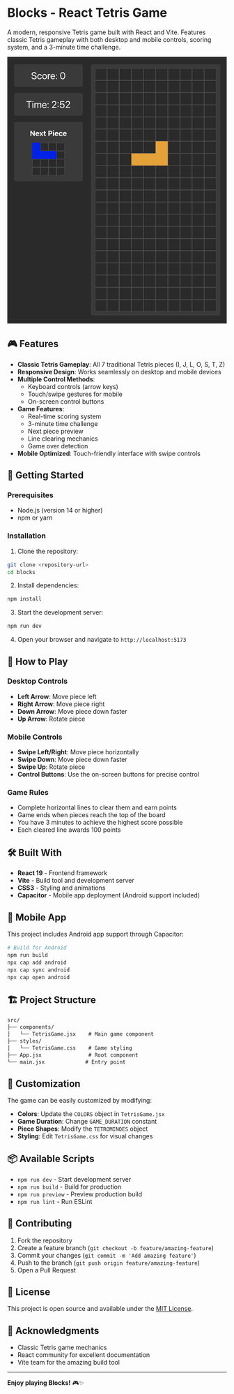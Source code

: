 # Blocks - React Tetris Game

A modern, responsive Tetris game built with React and Vite. Features classic Tetris gameplay with both desktop and mobile controls, scoring system, and a 3-minute time challenge.

![Tetris Game Screenshot](Screenshot.png)

## 🎮 Features

- **Classic Tetris Gameplay**: All 7 traditional Tetris pieces (I, J, L, O, S, T, Z)
- **Responsive Design**: Works seamlessly on desktop and mobile devices
- **Multiple Control Methods**:
  - Keyboard controls (arrow keys)
  - Touch/swipe gestures for mobile
  - On-screen control buttons
- **Game Features**:
  - Real-time scoring system
  - 3-minute time challenge
  - Next piece preview
  - Line clearing mechanics
  - Game over detection
- **Mobile Optimized**: Touch-friendly interface with swipe controls

## 🚀 Getting Started

### Prerequisites

- Node.js (version 14 or higher)
- npm or yarn

### Installation

1. Clone the repository:
```bash
git clone <repository-url>
cd blocks
```

2. Install dependencies:
```bash
npm install
```

3. Start the development server:
```bash
npm run dev
```

4. Open your browser and navigate to `http://localhost:5173`

## 🎯 How to Play

### Desktop Controls
- **Left Arrow**: Move piece left
- **Right Arrow**: Move piece right
- **Down Arrow**: Move piece down faster
- **Up Arrow**: Rotate piece

### Mobile Controls
- **Swipe Left/Right**: Move piece horizontally
- **Swipe Down**: Move piece down faster
- **Swipe Up**: Rotate piece
- **Control Buttons**: Use the on-screen buttons for precise control

### Game Rules
- Complete horizontal lines to clear them and earn points
- Game ends when pieces reach the top of the board
- You have 3 minutes to achieve the highest score possible
- Each cleared line awards 100 points

## 🛠️ Built With

- **React 19** - Frontend framework
- **Vite** - Build tool and development server
- **CSS3** - Styling and animations
- **Capacitor** - Mobile app deployment (Android support included)

## 📱 Mobile App

This project includes Android app support through Capacitor:

```bash
# Build for Android
npm run build
npx cap add android
npx cap sync android
npx cap open android
```

## 🏗️ Project Structure

```
src/
├── components/
│   └── TetrisGame.jsx    # Main game component
├── styles/
│   └── TetrisGame.css    # Game styling
├── App.jsx               # Root component
└── main.jsx             # Entry point
```

## 🎨 Customization

The game can be easily customized by modifying:

- **Colors**: Update the `COLORS` object in `TetrisGame.jsx`
- **Game Duration**: Change `GAME_DURATION` constant
- **Piece Shapes**: Modify the `TETROMINOES` object
- **Styling**: Edit `TetrisGame.css` for visual changes

## 📦 Available Scripts

- `npm run dev` - Start development server
- `npm run build` - Build for production
- `npm run preview` - Preview production build
- `npm run lint` - Run ESLint

## 🤝 Contributing

1. Fork the repository
2. Create a feature branch (`git checkout -b feature/amazing-feature`)
3. Commit your changes (`git commit -m 'Add amazing feature'`)
4. Push to the branch (`git push origin feature/amazing-feature`)
5. Open a Pull Request

## 📄 License

This project is open source and available under the [MIT License](LICENSE).

## 🎉 Acknowledgments

- Classic Tetris game mechanics
- React community for excellent documentation
- Vite team for the amazing build tool

---

**Enjoy playing Blocks!** 🎮✨
